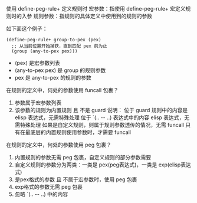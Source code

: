 使用 define-peg-rule+ 定义规则时
宏参数：指使用 define-peg-rule+ 宏定义规则时的入参
规则参数：指规则的具体定义中使用到的规则的参数

如下面这个例子：

```
(define-peg-rule+ group-to-pex (pex)
  ;; 从当前位置开始捕获，直到匹配 pex 前为止
  (group (any-to-pex pex)))
```

- (pex) 是宏参数列表
- (any-to-pex pex) 是 group 的规则参数
- pex 是 any-to-pex 的规则的参数

在规则的定义中，何处的参数使用 funcall 包裹？
1. 参数属于宏参数列表
2. 该参数的规则为内置规则 且 不是 guard
说明：
位于 guard 规则中的内容是 elisp 表达式，无需特殊处理
位于 `(.. -- ..) 表达式中的内容 elisp 表达式，无需特殊处理
如果是自定义规则，则属于规则参数透传的情况，无需 funcall
只有在最底层的内置规则使用参数时，才需要 funcall

在规则的定义中，何处的参数使用 peg 包裹？
1. 内置规则的参数无需 peg 包裹，自定义规则的部分参数需要
2. 自定义规则的参数分为两类：一类是 pex(peg表达式)，一类是 exp(elisp表达式)
3. 是pex格式的参数 且 不属于宏参数时，使用 peg 包裹
4. exp格式的参数无需 peg 包裹
5. 忽略 `(.. -- ..) 中的内容

